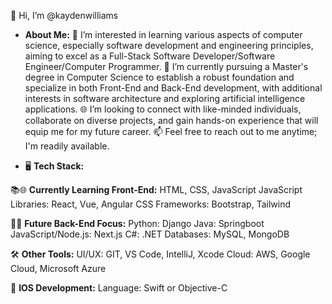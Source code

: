 👋 Hi, I’m @kaydenwilliams

- **About Me:**
👀 I’m interested in learning various aspects of computer science, especially software development and engineering principles, aiming to excel as a Full-Stack Software Developer/Software Engineer/Computer Programmer.
🌱 I’m currently pursuing a Master's degree in Computer Science to establish a robust foundation and specialize in both Front-End and Back-End development, with additional interests in software architecture and exploring artificial intelligence applications.
🌐 I’m looking to connect with like-minded individuals, collaborate on diverse projects, and gain hands-on experience that will equip me for my future career.
📫 Feel free to reach out to me anytime; I'm readily available.
  
- 🖥️ **Tech Stack:**

📚🌐 **Currently Learning Front-End:** 
  HTML, CSS, JavaScript
  JavaScript Libraries: React, Vue, Angular
  CSS Frameworks: Bootstrap, Tailwind
 
🚀🔧 **Future Back-End Focus:**
  Python: Django
  Java: Springboot
  JavaScript/Node.js: Next.js
  C#: .NET
  Databases: MySQL, MongoDB

🛠️ **Other Tools:**
  UI/UX: GIT, VS Code, IntelliJ, Xcode
  Cloud: AWS, Google Cloud, Microsoft Azure

📱 **IOS Development:**
  Language: Swift or Objective-C

<!---
kaydenwilliams/kaydenwilliams is a ✨ special ✨ repository because its `README.md` (this file) appears on your GitHub profile.
You can click the Preview link to take a look at your changes.
--->
